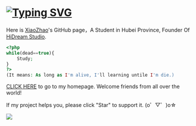 # [![Typing SVG](https://readme-typing-svg.herokuapp.com?font=microsoft+yahei&size=30&duration=4000&color=2C68F7&center=true&width=360&height=50&lines=Hi,there!👋)](https://github.com/XZCN233)

Here is [XiaoZhao](https://xiaozhao233.top)'s GitHub page，A Student in Hubei Province, Founder Of [HiDream Studio](https://www.wedreamcn.com).

```php
<?php
while(dead==true){
    Study;
} 
?>
(It means: As long as I'm alive, I'll learning untile I'm die.)
```

[CLICK HERE](https://xiaozhao233.top) to go to my homepage. Welcome friends from all over the world!

If my project helps you, please click "Star" to support it. (o゜▽゜)o☆

![](https://github-readme-stats.vercel.app/api/top-langs/?username=XZCN233)
